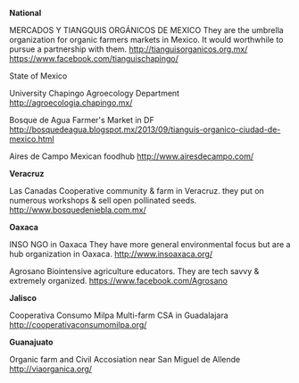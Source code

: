 **National**

MERCADOS Y TIANGQUIS ORGÁNICOS DE MEXICO
They are the umbrella organization for organic farmers markets in Mexico. It would worthwhile to pursue a partnership with them.
http://tianguisorganicos.org.mx/
https://www.facebook.com/tianguischapingo/

State of Mexico

University Chapingo Agroecology Department
http://agroecologia.chapingo.mx/

Bosque de Agua
Farmer's Market in DF
http://bosquedeagua.blogspot.mx/2013/09/tianguis-organico-ciudad-de-mexico.html

Aires de Campo
Mexican foodhub
http://www.airesdecampo.com/

**Veracruz**

Las Canadas
Cooperative community & farm in Veracruz. they put on numerous workshops & sell open pollinated seeds. 
http://www.bosquedeniebla.com.mx/

**Oaxaca**

INSO
NGO in Oaxaca 
They have more general environmental focus but are a hub organization in Oaxaca. 
http://www.insoaxaca.org/

Agrosano 
Biointensive agriculture educators. They are tech savvy & extremely organized.
https://www.facebook.com/Agrosano

**Jalisco**

Cooperativa Consumo Milpa
Multi-farm CSA in Guadalajara
http://cooperativaconsumomilpa.org/

**Guanajuato**

Organic farm and Civil Accosiation near San Miguel de Allende
http://viaorganica.org/